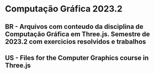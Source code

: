 # Computação Gráfica 2023.2
## BR - Arquivos com conteudo da disciplina de Computação Gráfica em Three.js. Semestre de 2023.2 com exercicios resolvidos e trabalhos

## US - Files for the Computer Graphics course in Three.js 
